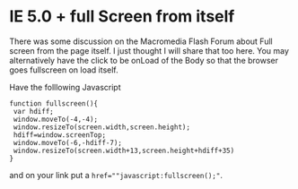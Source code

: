# IE 5.0 + full Screen from itself

There was some discussion on the Macromedia Flash Forum about Full screen from the page itself. I just thought I will share that too here. You may alternatively have the click to be onLoad of the Body so that the browser goes fullscreen on load itself.

Have the folllowing Javascript

```
function fullscreen(){
 var hdiff;
 window.moveTo(-4,-4);
 window.resizeTo(screen.width,screen.height);
 hdiff=window.screenTop;
 window.moveTo(-6,-hdiff-7);
 window.resizeTo(screen.width+13,screen.height+hdiff+35)
}
```

and on your link put a `href=""javascript:fullscreen();"`.
